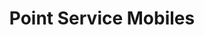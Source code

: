 ---
title: "Point Service Mobiles"
url: /valenciennes/point-service-mobiles/
shop: téléphone portable
---